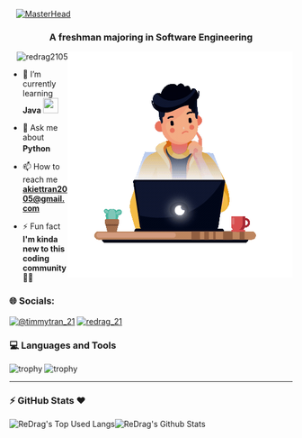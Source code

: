 <!-- [BANNER] !-->
&nbsp;&nbsp;&nbsp;[![MasterHead](https://i.imgur.com/vvelX5G.png)](https://akiettran2005.wixsite.com/redrag21) 

<!--
<h1 align="center">
	<img src="https://readme-typing-svg.demolab.com?font=Righteous&size=43&color=1EFEFF&center=true&vCenter=true&width=500&height=70&duration=4000&lines=Hi+There!+👋🏻;+I'm+ReDrag 🐲;" />
</h1>
-->

<h3 align="center">A freshman majoring in Software Engineering </h3>

<!-- [GIF] !-->
<img align="right" alt="Coding" width="400" src="https://github.com/ReDrag21/ReDrag/blob/7a534dda4e921c9b240f3a59dda33cb13fc781b1/Animation%20-%201733510048771.gif" />

<!-- [VIEW COUNTER] !-->
<p align="right"> <img src="https://komarev.com/ghpvc/?username=redrag2105&label=Profile%20views&color=0e75b6&style=flat" alt="redrag2105" /> </p>

<!-- [INTRO] !-->
- 🌱 I’m currently learning **Java <img src="https://cdn3.emoji.gg/emojis/java.png" width="27px" height="27px">** 

- 💬 Ask me about **Python <img src="https://cdn3.emoji.gg/emojis/9985-python.png" width="17px" height="17px">**

- 📫 How to reach me **akiettran2005@gmail.com**

- ⚡ Fun fact **I'm kinda new to this coding community 👶🏻**

<!-- [SOCIAL MEDIA] !-->
### 🌐 Socials:
<p align="left">
	<a href="https://twitter.com/@timmytran_21" target="blank"><img align="center" src="https://raw.githubusercontent.com/rahuldkjain/github-profile-readme-generator/master/src/images/icons/Social/twitter.svg" alt="@timmytran_21" height="30" width="40" /></a>
	<a href="https://instagram.com/redrag_21" target="blank"><img align="center" src="https://raw.githubusercontent.com/rahuldkjain/github-profile-readme-generator/master/src/images/icons/Social/instagram.svg" alt="redrag_21" height="30" width="40" /></a>
</p>

<!-- [KNOWLEDGE] !-->
### 💻 Languages and Tools
![trophy](https://skillicons.dev/icons?i=java,py,c,html,arduino,react&perline=18)
![trophy](https://skillicons.dev/icons?i=idea,vscode,stackoverflow,git,github,neovim&perline=18)
<hr>

<!-- [GITHUB STATS] !-->
### :zap: GitHub Stats ❤️ 
<!--Top Langs !-->
<p><img height=145 align="left" src="https://github-readme-stats.vercel.app/api/top-langs?username=redrag2105&show_icons=true&locale=en&layout=compact&langs_count=6&border_radius=16.5&theme=vision-friendly-dark" alt="ReDrag's Top Used Langs" /></p>

<!-- Github Stats !-->
<p><img height=145 src="https://github-readme-stats.vercel.app/api?username=redrag2105&show_icons=true&custom_title=ReDrag's%20STATS&locale=en&hide=stars,prs&include_all_commits=true&border_radius=16.6&theme=vision-friendly-dark" alt="ReDrag's Github Stats" /></p>

<!-- Streak Stats 
<p><img src="https://streak-stats.demolab.com?user=redrag2105&theme=vision-friendly-dark&starting_year=2024&border_radius=16.5" alt="GitHub Streak" /></p> !-->
